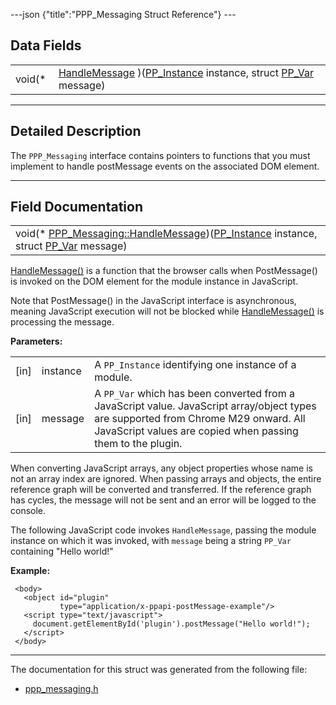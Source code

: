 ---json {"title":"PPP\_Messaging Struct Reference"} ---

Data Fields
-----------

<table><tbody><tr class="odd"><td style="text-align: right;">void(* </td><td><a href="/docs/native-client/pepper_dev/c/struct_p_p_p___messaging__1__0#a558ca784cf11eaba479ff8621ae2c507" class="el">HandleMessage</a> )(<a href="/docs/native-client/pepper_dev/c/group___typedefs#ga89b662403e6a687bb914b80114c0d19d" class="el">PP_Instance</a> instance, struct <a href="/docs/native-client/pepper_dev/c/struct_p_p___var/" class="el">PP_Var</a> message)</td></tr></tbody></table>

------------------------------------------------------------------------

<span id="details" class="anchor" style="margin: 0;"></span>

Detailed Description
--------------------

The `PPP_Messaging` interface contains pointers to functions that you must implement to handle postMessage events on the associated DOM element.

------------------------------------------------------------------------

Field Documentation
-------------------

<span id="a558ca784cf11eaba479ff8621ae2c507" class="anchor" style="margin: 0;"></span>

<table><tbody><tr class="odd"><td>void(* <a href="/docs/native-client/pepper_dev/c/struct_p_p_p___messaging__1__0#a558ca784cf11eaba479ff8621ae2c507" class="el">PPP_Messaging::HandleMessage</a>)(<a href="/docs/native-client/pepper_dev/c/group___typedefs#ga89b662403e6a687bb914b80114c0d19d" class="el">PP_Instance</a> instance, struct <a href="/docs/native-client/pepper_dev/c/struct_p_p___var/" class="el">PP_Var</a> message)</td></tr></tbody></table>

<a href="/docs/native-client/pepper_dev/c/struct_p_p_p___messaging__1__0#a558ca784cf11eaba479ff8621ae2c507" class="el" title="HandleMessage() is a function that the browser calls when PostMessage() is invoked on the DOM element...">HandleMessage()</a> is a function that the browser calls when PostMessage() is invoked on the DOM element for the module instance in JavaScript.

Note that PostMessage() in the JavaScript interface is asynchronous, meaning JavaScript execution will not be blocked while <a href="/docs/native-client/pepper_dev/c/struct_p_p_p___messaging__1__0#a558ca784cf11eaba479ff8621ae2c507" class="el" title="HandleMessage() is a function that the browser calls when PostMessage() is invoked on the DOM element...">HandleMessage()</a> is processing the message.

**Parameters:**  
<table><tbody><tr class="odd"><td>[in]</td><td>instance</td><td>A <code>PP_Instance</code> identifying one instance of a module.</td></tr><tr class="even"><td>[in]</td><td>message</td><td>A <code>PP_Var</code> which has been converted from a JavaScript value. JavaScript array/object types are supported from Chrome M29 onward. All JavaScript values are copied when passing them to the plugin.</td></tr></tbody></table>

When converting JavaScript arrays, any object properties whose name is not an array index are ignored. When passing arrays and objects, the entire reference graph will be converted and transferred. If the reference graph has cycles, the message will not be sent and an error will be logged to the console.

The following JavaScript code invokes `HandleMessage`, passing the module instance on which it was invoked, with `message` being a string `PP_Var` containing "Hello world!"

**Example:**

     <body>
       <object id="plugin"
               type="application/x-ppapi-postMessage-example"/>
       <script type="text/javascript">
         document.getElementById('plugin').postMessage("Hello world!");
       </script>
     </body>

------------------------------------------------------------------------

The documentation for this struct was generated from the following file:

-   <a href="/docs/native-client/pepper_dev/c/ppp__messaging_8h/" class="el">ppp_messaging.h</a>

